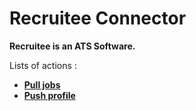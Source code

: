 # Recruitee Connector
**Recruitee is an ATS Software.**

Lists of actions :
* [**Pull jobs**](docs/pull_jobs.md)
* [**Push profile**](docs/push_profile.md)
